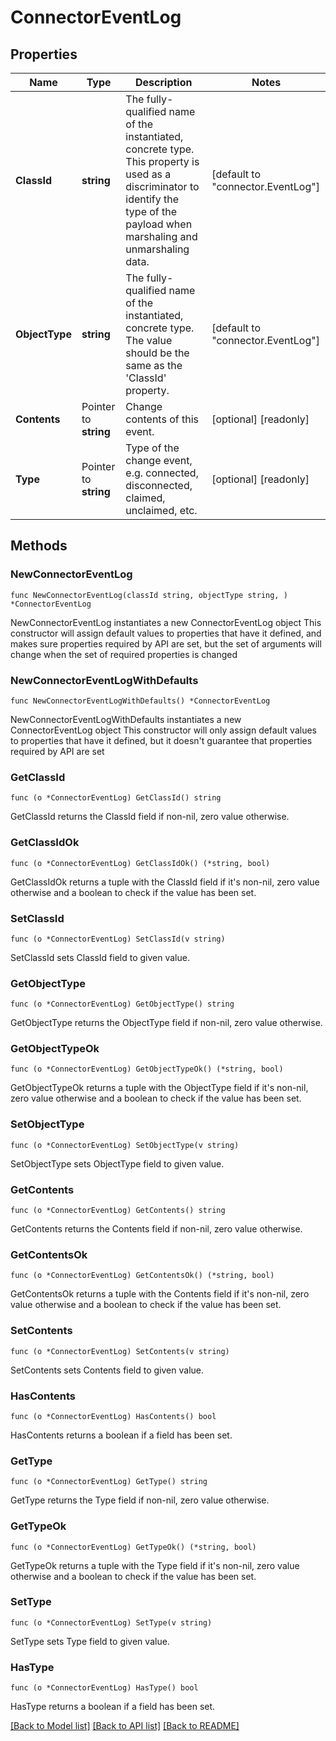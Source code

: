 # ConnectorEventLog

## Properties

Name | Type | Description | Notes
------------ | ------------- | ------------- | -------------
**ClassId** | **string** | The fully-qualified name of the instantiated, concrete type. This property is used as a discriminator to identify the type of the payload when marshaling and unmarshaling data. | [default to "connector.EventLog"]
**ObjectType** | **string** | The fully-qualified name of the instantiated, concrete type. The value should be the same as the &#39;ClassId&#39; property. | [default to "connector.EventLog"]
**Contents** | Pointer to **string** | Change contents of this event. | [optional] [readonly] 
**Type** | Pointer to **string** | Type of the change event, e.g. connected, disconnected, claimed, unclaimed, etc. | [optional] [readonly] 

## Methods

### NewConnectorEventLog

`func NewConnectorEventLog(classId string, objectType string, ) *ConnectorEventLog`

NewConnectorEventLog instantiates a new ConnectorEventLog object
This constructor will assign default values to properties that have it defined,
and makes sure properties required by API are set, but the set of arguments
will change when the set of required properties is changed

### NewConnectorEventLogWithDefaults

`func NewConnectorEventLogWithDefaults() *ConnectorEventLog`

NewConnectorEventLogWithDefaults instantiates a new ConnectorEventLog object
This constructor will only assign default values to properties that have it defined,
but it doesn't guarantee that properties required by API are set

### GetClassId

`func (o *ConnectorEventLog) GetClassId() string`

GetClassId returns the ClassId field if non-nil, zero value otherwise.

### GetClassIdOk

`func (o *ConnectorEventLog) GetClassIdOk() (*string, bool)`

GetClassIdOk returns a tuple with the ClassId field if it's non-nil, zero value otherwise
and a boolean to check if the value has been set.

### SetClassId

`func (o *ConnectorEventLog) SetClassId(v string)`

SetClassId sets ClassId field to given value.


### GetObjectType

`func (o *ConnectorEventLog) GetObjectType() string`

GetObjectType returns the ObjectType field if non-nil, zero value otherwise.

### GetObjectTypeOk

`func (o *ConnectorEventLog) GetObjectTypeOk() (*string, bool)`

GetObjectTypeOk returns a tuple with the ObjectType field if it's non-nil, zero value otherwise
and a boolean to check if the value has been set.

### SetObjectType

`func (o *ConnectorEventLog) SetObjectType(v string)`

SetObjectType sets ObjectType field to given value.


### GetContents

`func (o *ConnectorEventLog) GetContents() string`

GetContents returns the Contents field if non-nil, zero value otherwise.

### GetContentsOk

`func (o *ConnectorEventLog) GetContentsOk() (*string, bool)`

GetContentsOk returns a tuple with the Contents field if it's non-nil, zero value otherwise
and a boolean to check if the value has been set.

### SetContents

`func (o *ConnectorEventLog) SetContents(v string)`

SetContents sets Contents field to given value.

### HasContents

`func (o *ConnectorEventLog) HasContents() bool`

HasContents returns a boolean if a field has been set.

### GetType

`func (o *ConnectorEventLog) GetType() string`

GetType returns the Type field if non-nil, zero value otherwise.

### GetTypeOk

`func (o *ConnectorEventLog) GetTypeOk() (*string, bool)`

GetTypeOk returns a tuple with the Type field if it's non-nil, zero value otherwise
and a boolean to check if the value has been set.

### SetType

`func (o *ConnectorEventLog) SetType(v string)`

SetType sets Type field to given value.

### HasType

`func (o *ConnectorEventLog) HasType() bool`

HasType returns a boolean if a field has been set.


[[Back to Model list]](../README.md#documentation-for-models) [[Back to API list]](../README.md#documentation-for-api-endpoints) [[Back to README]](../README.md)


